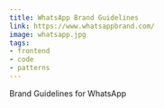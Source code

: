 ```yaml
---
title: WhatsApp Brand Guidelines
link: https://www.whatsappbrand.com/
image: whatsapp.jpg
tags:
- frontend
- code
- patterns
---
```


Brand Guidelines for WhatsApp
